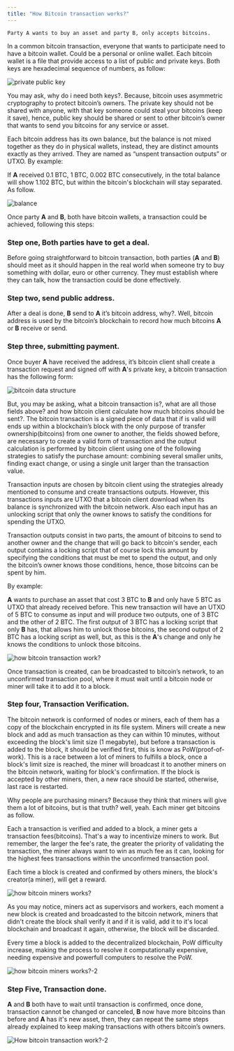 ```yaml
---
title: "How Bitcoin transaction works?"
---
```



`Party A wants to buy an asset and party B, only accepts bitcoins.`

In a common bitcoin transaction, everyone that wants to participate need to have a bitcoin wallet. Could be a personal or online wallet. Each bitcoin wallet is a file that provide access to a list of public and private keys. Both keys are hexadecimal sequence of numbers, as follow:

![private public key](/user-guides/bitcoin/private-public-key.png)


You may ask, why do i need both keys?. Because, bitcoin uses asymmetric cryptography to protect bitcoin’s owners.  The private key should not be shared with anyone, with that key someone could steal your bitcoins (keep it save), hence, public key should be shared or sent to other bitcoin’s owner that wants to send you bitcoins for any service or asset.

Each bitcoin address has its own balance, but the balance is not mixed together as they do in physical wallets,  instead, they are distinct amounts exactly as they arrived.  They are named as “unspent transaction outputs” or UTXO. By example:

If **A** received 0.1 BTC, 1 BTC, 0.002 BTC consecutively, in the total balance will show 1.102 BTC, but within the bitcoin's blockchain will stay separated. As follow.

![balance](/user-guides/bitcoin/balance.png)

Once party **A** and **B**, both have bitcoin wallets, a transaction could be achieved, following this steps:


### Step one, Both parties have to get a deal.

Before going straightforward to bitcoin transaction, both parties (**A** and **B**) should meet as it should happen in the real world when someone try to buy something with dollar, euro or other currency. They must establish where they can talk, how the transaction could be done effectively.


### Step two, send public address.

After a deal is done, **B** send to **A**  it’s bitcoin address, why?. Well, bitcoin address is used by the bitcoin’s blockchain to record how much bitcoins **A** or **B** receive or send.


### Step three, submitting payment.

Once buyer **A** have received the address, it’s bitcoin client shall create a transaction request and signed off with **A**'s private key, a bitcoin transaction has the following form:

![bitcoin data structure](/user-guides/bitcoin/bitcoin-data-structure.jpg)

But, you may be asking, what a bitcoin transaction is?, what are all those fields above? and how bitcoin client calculate how much bitcoins should be sent?. The bitcoin transaction is a signed piece of data that if is valid will ends up within a blockchain’s block with the only purpose of transfer ownership(bitcoins) from one owner to another, the fields showed before, are necessary to create a valid form of transaction and the output calculation is performed by bitcoin client using one of the following strategies to satisfy the purchase amount: combining several smaller units, finding exact change, or using a single unit larger than the transaction value.

Transaction inputs are chosen by bitcoin client using the strategies already mentioned to consume and create transactions outputs. However, this transactions inputs are UTXO that a bitcoin client download when its balance is synchronized with the bitcoin network. Also each input has an unlocking script that only the owner knows to satisfy the conditions for spending the UTXO.

Transaction outputs consist in two parts, the amount of bitcoins to send to another owner and the change that will go back to bitcoin's sender, each output contains a locking script that of course lock this amount by specifying the conditions that must be met to spend the output, and  only the bitcoin’s owner knows those conditions, hence, those bitcoins can be spent by him.

By example:

**A** wants to purchase an asset that cost 3 BTC to **B** and only have 5 BTC as UTXO that already received before. This new transaction will have an UTXO of 5 BTC to consume as input and will produce two outputs, one of 3 BTC and the other of 2 BTC. The first output of 3 BTC has a locking script that only **B** has, that allows him to unlock those bitcoins, the second output of 2 BTC has a locking script as well, but, as this is the **A**'s change and only he knows the conditions to unlock those bitcoins.

![how bitcoin transaction work?](/user-guides/bitcoin/how-bitcoin-transaction-work.jpg)

Once transaction is created, can be broadcasted to bitcoin’s network, to an unconfirmed transaction pool, where it must wait until a bitcoin node or miner will take it to add it to a block.


### Step four, Transaction Verification.

The bitcoin network is conformed of nodes or miners, each of them has a copy of the blockchain encrypted in its file system. Miners will create a new block and add as much transaction as they can within 10 minutes, without exceeding the block's limit size (1 megabyte), but before a transaction is added to the block, it should be verified first, this is know as PoW(proof-of-work). This is a race between a lot of miners to fulfills a block, once a block's limit size is reached, the miner will broadcast it to another miners on the bitcoin network, waiting for block's confirmation. If the block is accepted by other miners, then, a new race should be started, otherwise, last race is restarted.

Why people are purchasing miners? Because they think that miners will give them a lot of bitcoins, but is that truth? well, yeah. Each miner get bitcoins as follow.

Each a transaction is verified and added to a block, a miner gets a transaction fees(bitcoins). That's a way to incentivize miners to work. But remember, the larger the fee's rate, the greater the priority of validating the transaction, the miner always want to win as much fee as it can, looking for the highest fees transactions within the unconfirmed transaction pool.

Each time a block is created and confirmed by others miners, the block's creator(a miner), will get a reward.

![how bitcoin miners works?](/user-guides/bitcoin/how-bitcoin-miners-works.jpg)

As you may notice, miners act as supervisors and workers, each moment a new block is created and broadcasted to the bitcoin network, miners that didn't create the block shall verify it and if it is valid, add it to it's local blockchain and broadcast it again, otherwise, the block will be discarded.

Every time a block is added to the decentralized blockchain, PoW difficulty increase, making the process to resolve it computationally expensive, needing expensive and powerfull computers to resolve the PoW.

![how bitcoin miners works?-2](/user-guides/bitcoin/how-bitcoin-miners-works-2.jpg)


### Step Five, Transaction done.

**A** and **B** both have to wait until transaction is confirmed, once done, transaction cannot be changed or canceled, **B** now have more bitcoins than before and **A** has it's new asset, then, they can repeat the same steps already explained to keep making transactions with others bitcoin’s owners.

![How bitcoin transaction work?-2](/user-guides/bitcoin/How-bitcoin-transaction-work-2.png)
